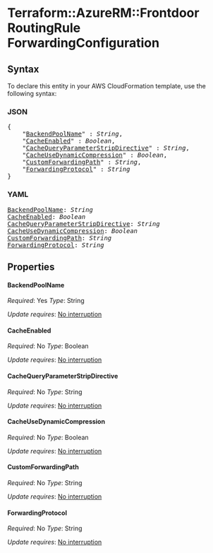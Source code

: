 # Terraform::AzureRM::Frontdoor RoutingRule ForwardingConfiguration

## Syntax

To declare this entity in your AWS CloudFormation template, use the following syntax:

### JSON

<pre>
{
    "<a href="#backendpoolname" title="BackendPoolName">BackendPoolName</a>" : <i>String</i>,
    "<a href="#cacheenabled" title="CacheEnabled">CacheEnabled</a>" : <i>Boolean</i>,
    "<a href="#cachequeryparameterstripdirective" title="CacheQueryParameterStripDirective">CacheQueryParameterStripDirective</a>" : <i>String</i>,
    "<a href="#cacheusedynamiccompression" title="CacheUseDynamicCompression">CacheUseDynamicCompression</a>" : <i>Boolean</i>,
    "<a href="#customforwardingpath" title="CustomForwardingPath">CustomForwardingPath</a>" : <i>String</i>,
    "<a href="#forwardingprotocol" title="ForwardingProtocol">ForwardingProtocol</a>" : <i>String</i>
}
</pre>

### YAML

<pre>
<a href="#backendpoolname" title="BackendPoolName">BackendPoolName</a>: <i>String</i>
<a href="#cacheenabled" title="CacheEnabled">CacheEnabled</a>: <i>Boolean</i>
<a href="#cachequeryparameterstripdirective" title="CacheQueryParameterStripDirective">CacheQueryParameterStripDirective</a>: <i>String</i>
<a href="#cacheusedynamiccompression" title="CacheUseDynamicCompression">CacheUseDynamicCompression</a>: <i>Boolean</i>
<a href="#customforwardingpath" title="CustomForwardingPath">CustomForwardingPath</a>: <i>String</i>
<a href="#forwardingprotocol" title="ForwardingProtocol">ForwardingProtocol</a>: <i>String</i>
</pre>

## Properties

#### BackendPoolName

_Required_: Yes
_Type_: String

_Update requires_: [No interruption](https://docs.aws.amazon.com/AWSCloudFormation/latest/UserGuide/using-cfn-updating-stacks-update-behaviors.html#update-no-interrupt)

#### CacheEnabled

_Required_: No
_Type_: Boolean

_Update requires_: [No interruption](https://docs.aws.amazon.com/AWSCloudFormation/latest/UserGuide/using-cfn-updating-stacks-update-behaviors.html#update-no-interrupt)

#### CacheQueryParameterStripDirective

_Required_: No
_Type_: String

_Update requires_: [No interruption](https://docs.aws.amazon.com/AWSCloudFormation/latest/UserGuide/using-cfn-updating-stacks-update-behaviors.html#update-no-interrupt)

#### CacheUseDynamicCompression

_Required_: No
_Type_: Boolean

_Update requires_: [No interruption](https://docs.aws.amazon.com/AWSCloudFormation/latest/UserGuide/using-cfn-updating-stacks-update-behaviors.html#update-no-interrupt)

#### CustomForwardingPath

_Required_: No
_Type_: String

_Update requires_: [No interruption](https://docs.aws.amazon.com/AWSCloudFormation/latest/UserGuide/using-cfn-updating-stacks-update-behaviors.html#update-no-interrupt)

#### ForwardingProtocol

_Required_: No
_Type_: String

_Update requires_: [No interruption](https://docs.aws.amazon.com/AWSCloudFormation/latest/UserGuide/using-cfn-updating-stacks-update-behaviors.html#update-no-interrupt)

